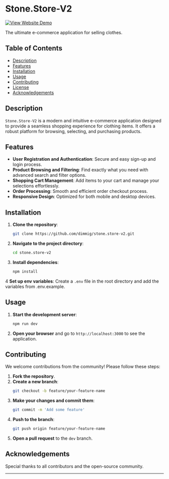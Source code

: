 # Stone.Store-V2

[![View Website Demo](https://img.shields.io/badge/View%20Website%20Demo-%E2%9C%94-blue)]([https://stone-store.app](https://stone-store-v2-dimmigs-projects.vercel.app/))

The ultimate e-commerce application for selling clothes.


## Table of Contents
- [Description](#description)
- [Features](#features)
- [Installation](#installation)
- [Usage](#usage)
- [Contributing](#contributing)
- [License](#license)
- [Acknowledgements](#acknowledgements)

## Description
`Stone.Store-V2` is a modern and intuitive e-commerce application designed to provide a seamless shopping experience for clothing items. It offers a robust platform for browsing, selecting, and purchasing products.

## Features
- **User Registration and Authentication**: Secure and easy sign-up and login process.
- **Product Browsing and Filtering**: Find exactly what you need with advanced search and filter options.
- **Shopping Cart Management**: Add items to your cart and manage your selections effortlessly.
- **Order Processing**: Smooth and efficient order checkout process.
- **Responsive Design**: Optimized for both mobile and desktop devices.

## Installation
1. **Clone the repository**:
   ```bash
   git clone https://github.com/dimmig/stone.store-v2.git
   ```
2. **Navigate to the project directory**:
   ```bash
   cd stone.store-v2
   ```
3. **Install dependencies**:
   ```bash
   npm install
   ```
4 **Set up env variables**:
   Create a `.env` file in the root directory and add the variables from .env.example.
   
   

## Usage
1. **Start the development server**:
   ```bash
   npm run dev
   ```
2. **Open your browser** and go to `http://localhost:3000` to see the application.

## Contributing
We welcome contributions from the community! Please follow these steps:
1. **Fork the repository**.
2. **Create a new branch**:
   ```bash
   git checkout -b feature/your-feature-name
   ```
3. **Make your changes and commit them**:
   ```bash
   git commit -m 'Add some feature'
   ```
4. **Push to the branch**:
   ```bash
   git push origin feature/your-feature-name
   ```
5. **Open a pull request** to the `dev` branch.


## Acknowledgements
Special thanks to all contributors and the open-source community.

---
